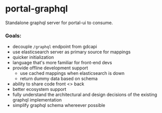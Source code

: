 # portal-graphql

Standalone graphql server for portal-ui to consume.

### Goals:

- decouple `/graphql` endpoint from gdcapi
- use elasticsearch server as primary source for mappings
- quicker initialization
- language that's more familiar for front-end devs
- provide offline development support
  - use cached mappings when elasticsearch is down
  - return dummy data based on schema
- ability to share code front <> back
- better ecosystem support
- fully understand the architectural and design decisions of the existing graphql implementation
- simplify graphql schema whereever possible 
